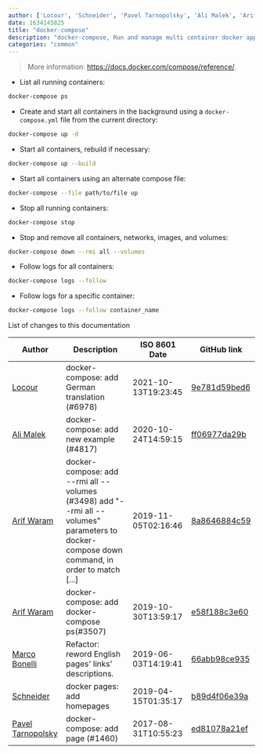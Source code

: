 ```yaml
---
author: ['Locour', 'Schneider', 'Pavel Tarnopolsky', 'Ali Malek', 'Arif Waram', 'Marco Bonelli']
date: 1634145825
title: "docker-compose"
description: "docker-compose, Run and manage multi container docker applications."
categories: "common"
---
```

> More information: <https://docs.docker.com/compose/reference/>.

- List all running containers:

```bash
docker-compose ps
```

- Create and start all containers in the background using a `docker-compose.yml` file from the current directory:

```bash
docker-compose up -d
```

- Start all containers, rebuild if necessary:

```bash
docker-compose up --build
```

- Start all containers using an alternate compose file:

```bash
docker-compose --file path/to/file up
```

- Stop all running containers:

```bash
docker-compose stop
```

- Stop and remove all containers, networks, images, and volumes:

```bash
docker-compose down --rmi all --volumes
```

- Follow logs for all containers:

```bash
docker-compose logs --follow
```

- Follow logs for a specific container:

```bash
docker-compose logs --follow container_name
```
List of changes to this documentation


Author | Description | ISO 8601 Date | GitHub link
------|-----|-----|-----
[Locour](mailto:Locour@users.noreply.github.com) | docker-compose: add German translation (#6978) | 2021-10-13T19:23:45 | [9e781d59bed6](https://github.com/tldr-pages/tldr/commit/9e781d59bed60863bbf0de866c5f181d8622514e)
[Ali Malek](mailto:ali.malek.71@gmail.com) | docker-compose: add new example (#4817) | 2020-10-24T14:59:15 | [ff06977da29b](https://github.com/tldr-pages/tldr/commit/ff06977da29b0a48c3cd3112fede85adfd577549)
[Arif Waram](mailto:ninearif@hotmail.com) | docker-compose: add --rmi all --volumes (#3498) add "--rmi all --volumes" parameters to docker-compose down command, in order to match [...] | 2019-11-05T02:16:46 | [8a8646884c59](https://github.com/tldr-pages/tldr/commit/8a8646884c59c8032651abccc8299823f7e088b3)
[Arif Waram](mailto:ninearif@hotmail.com) | docker-compose: add docker-compose ps(#3507) | 2019-10-30T13:59:17 | [e58f188c3e60](https://github.com/tldr-pages/tldr/commit/e58f188c3e607e21174e1d573c157718866a171c)
[Marco Bonelli](mailto:marco@mebeim.net) | Refactor: reword English pages' links' descriptions. | 2019-06-03T14:19:41 | [66abb98ce935](https://github.com/tldr-pages/tldr/commit/66abb98ce935c0f4516bf30c4d6da72180d5a3ab)
[Schneider](mailto:lucas.schneider@sap.com) | docker pages: add homepages | 2019-04-15T01:35:17 | [b89d4f06e39a](https://github.com/tldr-pages/tldr/commit/b89d4f06e39a8d6bbabf0f87f33b9888950df655)
[Pavel Tarnopolsky](mailto:paveltarno@gmail.com) | docker-compose: add page (#1460) | 2017-08-31T10:55:23 | [ed81078a21ef](https://github.com/tldr-pages/tldr/commit/ed81078a21ef187e223f3047881e4a24c8ef20f4)

